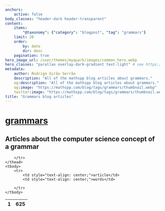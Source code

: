 ```yaml
---
anchors:
    active: false
body_classes: "header-dark header-transparent"
content:
    items:
        "@taxonomy": {"category": "blogpost", "tag": "grammars"}
    limit: 20
    order:
        by: date
        dir: desc
    pagination: true
hero_image_url: /user/themes/myquark/images/common_hero.webp
hero_classes: "parallax overlay-dark-gradient text-light" # see https://demo.getgrav.org/blog-skeleton/blog/hero-classes
metadata:
    author: Rodrigo Girão Serrão
    description: "All of the mathspp blog articles about grammars."
    og:description: "All of the mathspp blog articles about grammars."
    og:image: "https://mathspp.com/blog/tags/grammars/thumbnail.webp"
    twitter:image: "https://mathspp.com/blog/tags/grammars/thumbnail.webp"
title: "Grammars blog articles"
---
```


# <a href="/blog/tags/grammars" class="label label-primary tag-title">grammars</a>


## Articles about the computer science concept of a grammar



<table class="stats-table">
    <thead>
        <tr>
            <th style="text-align: center;">1</th>
            <th style="text-align: center;">625</th>
            
        </tr>
    </thead>
    <tbody>
        <tr>
            <td style="text-align: center;">article</td>
            <td style="text-align: center;">words</td>
            
        </tr>
    </tbody>
</table>